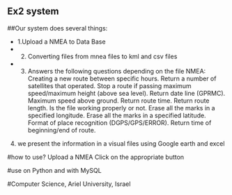 ## Ex2 system
##Our system does several things:
- 1.Upload a NMEA to Data Base
- 2. Converting files from mnea files to kml and csv files
- 3. Answers the following questions depending on the file NMEA:
       Creating a new route between specific hours.
      Return a number of satellites that operated.
       Stop a route if passing maximum speed/maximum height (above sea level).
      Return date line (GPRMC).
      Maximum speed above ground.
      Return route time.
      Return route length.
      Is the file working properly or not.
      Erase all the marks in a specified longitude.
     Erase all the marks in a specified latitude.
      Format of place recognition (DGPS/GPS/ERROR).
     Return time of beginning/end of route.

4. we present the information in a visual files using Google earth and excel

#how to use?
Upload a NMEA
Click on the appropriate button

#use on Python and with MySQL 






#Computer Science, Ariel University, Israel
